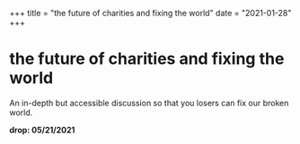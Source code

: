 +++
title = "the future of charities and fixing the world"
date = "2021-01-28"
+++



# the future of charities and fixing the world

An in-depth but accessible discussion so that you losers can fix our broken world.

**drop: 05/21/2021**